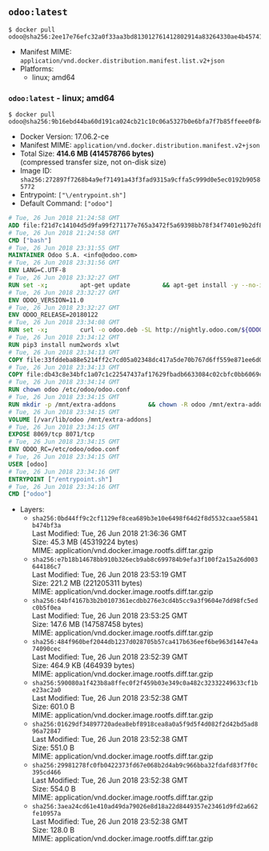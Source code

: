 ## `odoo:latest`

```console
$ docker pull odoo@sha256:2ee17e76efc32a0f33aa3bd813012761412802914a83264330ae4b457411505c
```

-	Manifest MIME: `application/vnd.docker.distribution.manifest.list.v2+json`
-	Platforms:
	-	linux; amd64

### `odoo:latest` - linux; amd64

```console
$ docker pull odoo@sha256:9b16ebd44ba60d191ca024cb21c10c06a5327b0e6bfa7f7b85ffeee0f84dcb96
```

-	Docker Version: 17.06.2-ce
-	Manifest MIME: `application/vnd.docker.distribution.manifest.v2+json`
-	Total Size: **414.6 MB (414578766 bytes)**  
	(compressed transfer size, not on-disk size)
-	Image ID: `sha256:272897f7268b4a9ef71491a43f3fad9315a9cffa5c999d0e5ec0192b90585772`
-	Entrypoint: `["\/entrypoint.sh"]`
-	Default Command: `["odoo"]`

```dockerfile
# Tue, 26 Jun 2018 21:24:58 GMT
ADD file:f21d7c14104d5d9fa99f271177e765a3472f5a69398bb78f34f7401e9b2df837 in / 
# Tue, 26 Jun 2018 21:24:58 GMT
CMD ["bash"]
# Tue, 26 Jun 2018 23:31:55 GMT
MAINTAINER Odoo S.A. <info@odoo.com>
# Tue, 26 Jun 2018 23:31:56 GMT
ENV LANG=C.UTF-8
# Tue, 26 Jun 2018 23:32:27 GMT
RUN set -x;         apt-get update         && apt-get install -y --no-install-recommends             ca-certificates             curl             node-less             python3-pip             python3-setuptools             python3-renderpm             libssl1.0-dev             xz-utils         && curl -o wkhtmltox.tar.xz -SL https://github.com/wkhtmltopdf/wkhtmltopdf/releases/download/0.12.4/wkhtmltox-0.12.4_linux-generic-amd64.tar.xz         && echo '3f923f425d345940089e44c1466f6408b9619562 wkhtmltox.tar.xz' | sha1sum -c -         && tar xvf wkhtmltox.tar.xz         && cp wkhtmltox/lib/* /usr/local/lib/         && cp wkhtmltox/bin/* /usr/local/bin/         && cp -r wkhtmltox/share/man/man1 /usr/local/share/man/
# Tue, 26 Jun 2018 23:32:27 GMT
ENV ODOO_VERSION=11.0
# Tue, 26 Jun 2018 23:32:27 GMT
ENV ODOO_RELEASE=20180122
# Tue, 26 Jun 2018 23:34:08 GMT
RUN set -x;         curl -o odoo.deb -SL http://nightly.odoo.com/${ODOO_VERSION}/nightly/deb/odoo_${ODOO_VERSION}.${ODOO_RELEASE}_all.deb         && echo '56f61789bc655aaa2c014a3c5f63d80805408359 odoo.deb' | sha1sum -c -         && dpkg --force-depends -i odoo.deb         && apt-get update         && apt-get -y install -f --no-install-recommends         && rm -rf /var/lib/apt/lists/* odoo.deb
# Tue, 26 Jun 2018 23:34:12 GMT
RUN pip3 install num2words xlwt
# Tue, 26 Jun 2018 23:34:13 GMT
COPY file:33fddeba88e5214ff2c7cd05a02348dc417a5de70b767d6ff559e871ee6d046a in / 
# Tue, 26 Jun 2018 23:34:13 GMT
COPY file:db43c8e34bfc1a07c1c22547437af17629fbadb6633084c02cbfc0bb6069c9fd in /etc/odoo/ 
# Tue, 26 Jun 2018 23:34:14 GMT
RUN chown odoo /etc/odoo/odoo.conf
# Tue, 26 Jun 2018 23:34:15 GMT
RUN mkdir -p /mnt/extra-addons         && chown -R odoo /mnt/extra-addons
# Tue, 26 Jun 2018 23:34:15 GMT
VOLUME [/var/lib/odoo /mnt/extra-addons]
# Tue, 26 Jun 2018 23:34:15 GMT
EXPOSE 8069/tcp 8071/tcp
# Tue, 26 Jun 2018 23:34:15 GMT
ENV ODOO_RC=/etc/odoo/odoo.conf
# Tue, 26 Jun 2018 23:34:15 GMT
USER [odoo]
# Tue, 26 Jun 2018 23:34:16 GMT
ENTRYPOINT ["/entrypoint.sh"]
# Tue, 26 Jun 2018 23:34:16 GMT
CMD ["odoo"]
```

-	Layers:
	-	`sha256:0bd44ff9c2cf1129ef8cea689b3e10e6498f64d2f8d5532caae55841b474bf3a`  
		Last Modified: Tue, 26 Jun 2018 21:36:36 GMT  
		Size: 45.3 MB (45319224 bytes)  
		MIME: application/vnd.docker.image.rootfs.diff.tar.gzip
	-	`sha256:e7b18b14678bb910b326ecb9ab8c699784b9efa3f100f2a15a26d003644186c7`  
		Last Modified: Tue, 26 Jun 2018 23:53:19 GMT  
		Size: 221.2 MB (221205311 bytes)  
		MIME: application/vnd.docker.image.rootfs.diff.tar.gzip
	-	`sha256:64bf4167b3b2b0107361ecdbb276e3cd4b5cc9a3f9604e7dd98fc5edc0b5f0ea`  
		Last Modified: Tue, 26 Jun 2018 23:53:25 GMT  
		Size: 147.6 MB (147587458 bytes)  
		MIME: application/vnd.docker.image.rootfs.diff.tar.gzip
	-	`sha256:484f960bef2044db1237d028705b57ca417b636eef6be963d1447e4a74090cec`  
		Last Modified: Tue, 26 Jun 2018 23:52:39 GMT  
		Size: 464.9 KB (464939 bytes)  
		MIME: application/vnd.docker.image.rootfs.diff.tar.gzip
	-	`sha256:590080a1f423b8a8ffec0f2f459b03e349c0a482c32332249633cf1be23ac2a0`  
		Last Modified: Tue, 26 Jun 2018 23:52:38 GMT  
		Size: 601.0 B  
		MIME: application/vnd.docker.image.rootfs.diff.tar.gzip
	-	`sha256:01629df34897720adea8ebf8918cea8a0a5f9d5f4d082f2d42bd5ad896a72847`  
		Last Modified: Tue, 26 Jun 2018 23:52:38 GMT  
		Size: 551.0 B  
		MIME: application/vnd.docker.image.rootfs.diff.tar.gzip
	-	`sha256:29981278fc0fb0422373fd67e068b2d4ab9c966bba32fdafd83f7f0c395cd466`  
		Last Modified: Tue, 26 Jun 2018 23:52:38 GMT  
		Size: 554.0 B  
		MIME: application/vnd.docker.image.rootfs.diff.tar.gzip
	-	`sha256:3aea24cd61e410ad49da79026e8d18a22d8449357e23461d9fd2a662fe10957a`  
		Last Modified: Tue, 26 Jun 2018 23:52:38 GMT  
		Size: 128.0 B  
		MIME: application/vnd.docker.image.rootfs.diff.tar.gzip
